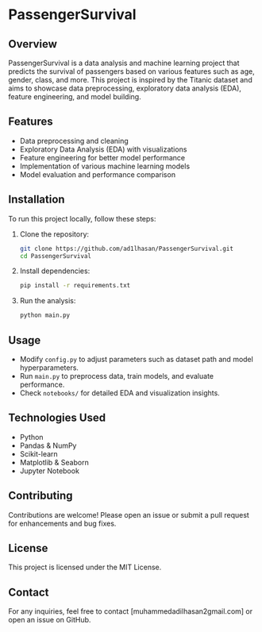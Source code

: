 # PassengerSurvival

## Overview
PassengerSurvival is a data analysis and machine learning project that predicts the survival of passengers based on various features such as age, gender, class, and more. This project is inspired by the Titanic dataset and aims to showcase data preprocessing, exploratory data analysis (EDA), feature engineering, and model building.

## Features
- Data preprocessing and cleaning
- Exploratory Data Analysis (EDA) with visualizations
- Feature engineering for better model performance
- Implementation of various machine learning models
- Model evaluation and performance comparison

## Installation
To run this project locally, follow these steps:

1. Clone the repository:
   ```sh
   git clone https://github.com/ad1lhasan/PassengerSurvival.git
   cd PassengerSurvival
   ```

2. Install dependencies:
   ```sh
   pip install -r requirements.txt
   ```

3. Run the analysis:
   ```sh
   python main.py
   ```

## Usage
- Modify `config.py` to adjust parameters such as dataset path and model hyperparameters.
- Run `main.py` to preprocess data, train models, and evaluate performance.
- Check `notebooks/` for detailed EDA and visualization insights.

## Technologies Used
- Python
- Pandas & NumPy
- Scikit-learn
- Matplotlib & Seaborn
- Jupyter Notebook

## Contributing
Contributions are welcome! Please open an issue or submit a pull request for enhancements and bug fixes.

## License
This project is licensed under the MIT License.

## Contact
For any inquiries, feel free to contact [muhammedadilhasan2gmail.com] or open an issue on GitHub.
